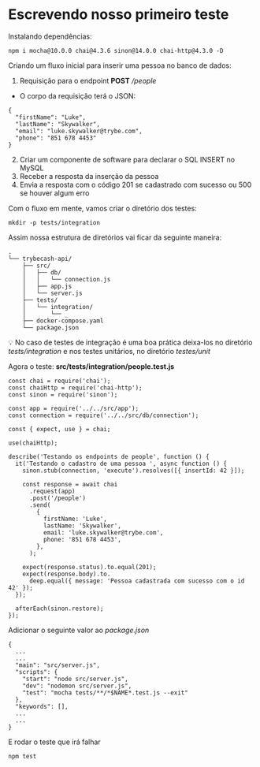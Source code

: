 # Escrevendo nosso primeiro teste

Instalando dependências:
```
npm i mocha@10.0.0 chai@4.3.6 sinon@14.0.0 chai-http@4.3.0 -D
```

Criando um fluxo inicial para inserir uma pessoa no banco de dados:

1. Requisição para o endpoint __POST__ _/people_
  - O corpo da requisição terá o JSON:
```
{
  "firstName": "Luke",
  "lastName": "Skywalker",
  "email": "luke.skywalker@trybe.com",
  "phone": "851 678 4453"
}
```
2. Criar um componente de software para declarar o SQL INSERT no MySQL
3. Receber a resposta da inserção da pessoa
4. Envia a resposta com o código 201 se cadastrado com sucesso ou 500 se houver algum erro

Com o fluxo em mente, vamos criar o diretório dos testes:
```
mkdir -p tests/integration
```

Assim nossa estrutura de diretórios vai ficar da seguinte maneira:
```
.
└── trybecash-api/
    ├── src/
    │   ├── db/
    │   │   └── connection.js
    │   ├── app.js
    │   └── server.js
    ├── tests/
    │   └── integration/
    │       └── _
    ├── docker-compose.yaml
    └── package.json
```

💡 No caso de testes de integração é uma boa prática deixa-los no diretório _tests/integration_ e nos testes unitários, no diretório _testes/unit_

Agora o teste:
__src/tests/integration/people.test.js__
```
const chai = require('chai');
const chaiHttp = require('chai-http');
const sinon = require('sinon');

const app = require('../../src/app');
const connection = require('../../src/db/connection');

const { expect, use } = chai;

use(chaiHttp);

describe('Testando os endpoints de people', function () {
  it('Testando o cadastro de uma pessoa ', async function () {
    sinon.stub(connection, 'execute').resolves([{ insertId: 42 }]);

    const response = await chai
      .request(app)
      .post('/people')
      .send(
        {
          firstName: 'Luke',
          lastName: 'Skywalker',
          email: 'luke.skywalker@trybe.com',
          phone: '851 678 4453',
        },
      );

    expect(response.status).to.equal(201);
    expect(response.body).to.
      deep.equal({ message: 'Pessoa cadastrada com sucesso com o id 42' });
  });

  afterEach(sinon.restore);
});
```

Adicionar o seguinte valor ao _package.json_
```
{
  ...
  ...
  "main": "src/server.js",
  "scripts": {
    "start": "node src/server.js",
    "dev": "nodemon src/server.js",
    "test": "mocha tests/**/*$NAME*.test.js --exit"
  },
  "keywords": [],
  ...
  ...
}
```

E rodar o teste que irá falhar
```
npm test
```

